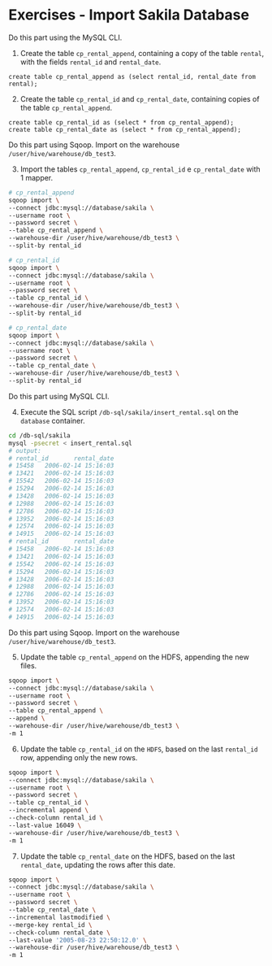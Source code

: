 # Exercises - Import Sakila Database

Do this part using the MySQL CLI.

1. Create the table `cp_rental_append`, containing a copy of the table `rental`, with the fields `rental_id` and `rental_date`.

```mysql
create table cp_rental_append as (select rental_id, rental_date from rental);
```

2. Create the table `cp_rental_id` and `cp_rental_date`, containing copies of the table `cp_rental_append`.

```mysql
create table cp_rental_id as (select * from cp_rental_append);
create table cp_rental_date as (select * from cp_rental_append);
```

Do this part using Sqoop. Import on the warehouse `/user/hive/warehouse/db_test3`.

3. Import  the tables `cp_rental_append`, `cp_rental_id` e `cp_rental_date` with 1 mapper.

```bash
# cp_rental_append
sqoop import \
--connect jdbc:mysql://database/sakila \
--username root \
--password secret \
--table cp_rental_append \
--warehouse-dir /user/hive/warehouse/db_test3 \
--split-by rental_id

# cp_rental_id
sqoop import \
--connect jdbc:mysql://database/sakila \
--username root \
--password secret \
--table cp_rental_id \
--warehouse-dir /user/hive/warehouse/db_test3 \
--split-by rental_id

# cp_rental_date
sqoop import \
--connect jdbc:mysql://database/sakila \
--username root \
--password secret \
--table cp_rental_date \
--warehouse-dir /user/hive/warehouse/db_test3 \
--split-by rental_id
```

Do this part using MySQL CLI.

4. Execute the SQL script `/db-sql/sakila/insert_rental.sql` on the `database` container.

```bash
cd /db-sql/sakila
mysql -psecret < insert_rental.sql
# output:
# rental_id       rental_date
# 15458   2006-02-14 15:16:03
# 13421   2006-02-14 15:16:03
# 15542   2006-02-14 15:16:03
# 15294   2006-02-14 15:16:03
# 13428   2006-02-14 15:16:03
# 12988   2006-02-14 15:16:03
# 12786   2006-02-14 15:16:03
# 13952   2006-02-14 15:16:03
# 12574   2006-02-14 15:16:03
# 14915   2006-02-14 15:16:03
# rental_id       rental_date
# 15458   2006-02-14 15:16:03
# 13421   2006-02-14 15:16:03
# 15542   2006-02-14 15:16:03
# 15294   2006-02-14 15:16:03
# 13428   2006-02-14 15:16:03
# 12988   2006-02-14 15:16:03
# 12786   2006-02-14 15:16:03
# 13952   2006-02-14 15:16:03
# 12574   2006-02-14 15:16:03
# 14915   2006-02-14 15:16:03
```

Do this part using Sqoop. Import on the warehouse `/user/hive/warehouse/db_test3`.

5. Update the table `cp_rental_append` on the HDFS, appending the new files.

```bash
sqoop import \
--connect jdbc:mysql://database/sakila \
--username root \
--password secret \
--table cp_rental_append \
--append \
--warehouse-dir /user/hive/warehouse/db_test3 \
-m 1
```

6. Update the table `cp_rental_id` on the `HDFS`, based on the last `rental_id` row, appending only the new rows.

```bash
sqoop import \
--connect jdbc:mysql://database/sakila \
--username root \
--password secret \
--table cp_rental_id \
--incremental append \
--check-column rental_id \
--last-value 16049 \
--warehouse-dir /user/hive/warehouse/db_test3 \
-m 1
```

7. Update the table `cp_rental_date` on the HDFS, based on the last `rental_date`, updating the rows after this date.

```bash
sqoop import \
--connect jdbc:mysql://database/sakila \
--username root \
--password secret \
--table cp_rental_date \
--incremental lastmodified \
--merge-key rental_id \
--check-column rental_date \
--last-value '2005-08-23 22:50:12.0' \
--warehouse-dir /user/hive/warehouse/db_test3 \
-m 1
```